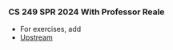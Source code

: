 ### CS 249 SPR 2024 With Professor Reale

- For exercises, add
- [Upstream](https://github.com/PrimarchOfTheSpaceWolves/CS_249_2024_Spring)